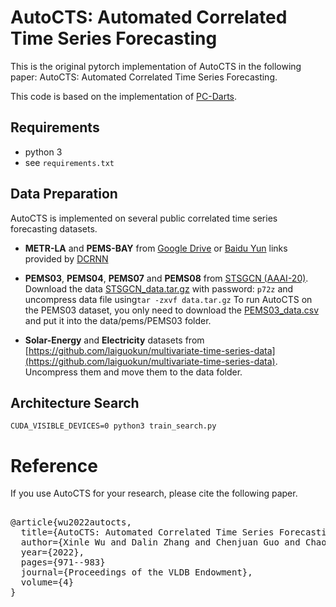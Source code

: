 #  AutoCTS: Automated Correlated Time Series Forecasting

This is the original pytorch implementation of AutoCTS in the following paper: AutoCTS: Automated Correlated Time Series Forecasting.

This code is based on the implementation of [PC-Darts](https://github.com/yuhuixu1993/PC-DARTS).

## Requirements
- python 3
- see `requirements.txt`
## Data Preparation
AutoCTS is implemented on several public correlated time series forecasting datasets.

- **METR-LA** and **PEMS-BAY** from [Google Drive](https://drive.google.com/open?id=10FOTa6HXPqX8Pf5WRoRwcFnW9BrNZEIX) or [Baidu Yun](https://pan.baidu.com/s/14Yy9isAIZYdU__OYEQGa_g) links provided by [DCRNN](https://github.com/liyaguang/DCRNN)

- **PEMS03**, **PEMS04**, **PEMS07** and **PEMS08** from [STSGCN (AAAI-20)](https://github.com/Davidham3/STSGCN).
Download the data [STSGCN_data.tar.gz](https://pan.baidu.com/s/1ZPIiOM__r1TRlmY4YGlolw) with password: `p72z` and uncompress data file using`tar -zxvf data.tar.gz`
To run AutoCTS on the PEMS03 dataset, you only need to download the [PEMS03_data.csv](https://drive.google.com/file/d/1rJwVmQTAoOmmR5l6iQGRwT__tHjQeGn6/view?usp=sharing) and put it into the data/pems/PEMS03 folder.

- **Solar-Energy** and **Electricity** datasets from [https://github.com/laiguokun/multivariate-time-series-data](https://github.com/laiguokun/multivariate-time-series-data). Uncompress them and move them to the data folder.


## Architecture Search

```
CUDA_VISIBLE_DEVICES=0 python3 train_search.py
```

# Reference

If you use AutoCTS for your research, please cite the following paper. 
<pre>     
@article{wu2022autocts,
  title={AutoCTS: Automated Correlated Time Series Forecasting},
  author={Xinle Wu and Dalin Zhang and Chenjuan Guo and Chaoyang He and Bin Yang and Christian S. Jensen},
  year={2022},
  pages={971--983}
  journal={Proceedings of the VLDB Endowment},
  volume={4}
}
</pre>   
